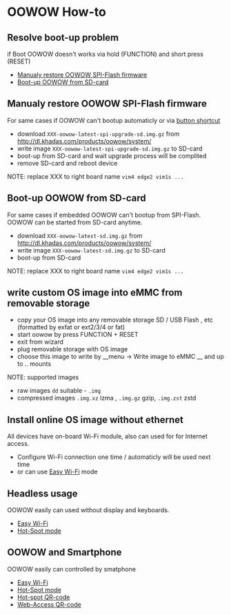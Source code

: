 # OOWOW How-to

## Resolve boot-up problem

if Boot OOWOW doesn't works via hold (FUNCTION) and short press (RESET)

* [Manualy restore OOWOW SPI-Flash firmware](#manualy-restore-oowow-spi-flash-firmware)
* [Boot-up OOWOW from SD-card](#boot-up-oowow-from-sd-card)

## Manualy restore OOWOW SPI-Flash firmware

For same cases if OOWOW can't bootup automaticly or via [button shortcut](oowow-user-manual.md#vim4-button-shortcuts)

* download `XXX-oowow-latest-spi-upgrade-sd.img.gz` from http://dl.khadas.com/products/oowow/system/
* write image `XXX-oowow-latest-spi-upgrade-sd.img.gz` to SD-card
* boot-up from SD-card and wait upgrade process will be complited
* remove SD-card and reboot device

NOTE: replace XXX to right board name `vim4 edge2 vim1s ...`

## Boot-up OOWOW from SD-card

For same cases if embedded OOWOW can't bootup from SPI-Flash. OOWOW can be started from SD-card anytime.

* download `XXX-oowow-latest-sd.img.gz` from http://dl.khadas.com/products/oowow/system/
* write image `XXX-oowow-latest-sd.img.gz` to SD-card
* boot-up from SD-card

NOTE: replace XXX to right board name `vim4 edge2 vim1s ...`

## write custom OS image into eMMC from removable storage

+ copy your OS image into any removable storage SD / USB Flash , etc (formatted by exfat or ext2/3/4 or fat)
+ start oowow by press FUNCTION + RESET
+ exit from wizard
+ plug removable storage with OS image
+ choose this image to write by __menu -> Write image to eMMC __ and up to .. mounts

NOTE: supported images

+ raw images `dd` suitable - `.img`
+ compressed images `.img.xz` lzma , `.img.gz` gzip, `.img.zst` zstd

## Install online OS image without ethernet

All devices have on-board Wi-Fi module, also can used for for Internet access.

 + Configure Wi-Fi connection one time / automaticly will be used next time
 + or can use [Easy Wi-Fi](oowow-user-manual.md#easy-wi-fi) mode

## Headless usage

OOWOW easily can used without display and keyboards.

+ [Easy Wi-Fi](oowow-user-manual.md#easy-wi-fi)
+ [Hot-Spot mode](oowow-user-manual.md#hotspot)

## OOWOW and Smartphone

OOWOW easily can controlled by smatphone

+ [Easy Wi-Fi](oowow-user-manual.md#easy-wi-fi)
+ [Hot-Spot mode](oowow-user-manual.md#hotspot)
+ [Hot-spot QR-code](oowow-user-manual.md#hotspot-qr-code)
+ [Web-Access QR-code](oowow-user-manual.md#web-access-qr-code)
